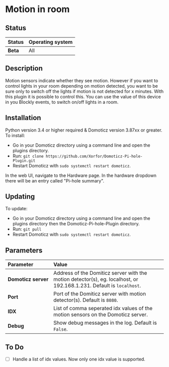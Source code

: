 # Motion in room

## Status
| Status | Operating system |
| :--- | :--- |
| **Beta** | All |

## Description
Motion sensors indicate whether they see motion. However if you want to control lights in your room depending on motion detected, you want to be sure only to switch off the lights if motion is not detected for x minutes.
With this plugin it is possible to control this.
You can use the value of this device in you Blockly events, to switch on/off lights in a room.

## Installation
Python version 3.4 or higher required & Domoticz version 3.87xx or greater.
To install:
* Go in your Domoticz directory using a command line and open the plugins directory.
* Run: ```git clone https://github.com/Xorfor/Domoticz-Pi-hole-Plugin.git```
* Restart Domoticz with ```sudo systemctl restart domoticz```.

In the web UI, navigate to the Hardware page. In the hardware dropdown there will be an entry called "Pi-hole summary".

## Updating
To update:
* Go in your Domoticz directory using a command line and open the plugins directory then the Domoticz-Pi-hole-Plugin directory.
* Run: ```git pull```
* Restart Domoticz with ```sudo systemctl restart domoticz```.

## Parameters
| Parameter | Value |
| :--- | :--- |
| **Domoticz&nbsp;server** |  Address of the Domiticz server with the motion detector(s), eg. localhost, or 192.168.1.231. Default is ```localhost```. |
| **Port** | Port of the Domiticz server with motion detector(s). Default is ```8080```. |
| **IDX** | List of comma seperated idx values of the motion sensors on the Domoticz server. |
| **Debug** | Show debug messages in the log. Default is ```False```. |

## To Do
- [ ] Handle a list of idx values. Now only one idx value is supported.
